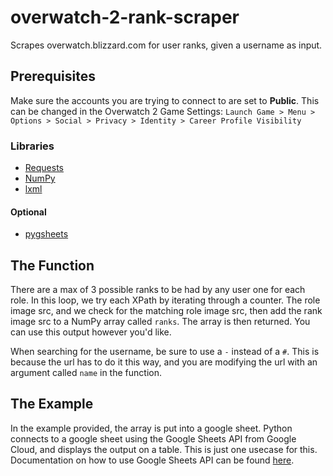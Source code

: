 # overwatch-2-rank-scraper
Scrapes overwatch.blizzard.com for user ranks, given a username as input. 

## Prerequisites
Make sure the accounts you are trying to connect to are set to **Public**. This can be changed in the Overwatch 2 Game Settings: `Launch Game > Menu > Options > Social > Privacy > Identity > Career Profile Visibility`

### Libraries
- [Requests](https://docs.python-requests.org/en/latest/index.html)
- [NumPy](https://numpy.org/doc/stable/)
- [lxml](https://lxml.de/)
#### Optional
- [pygsheets](https://pygsheets.readthedocs.io/en/stable/)

## The Function
There are a max of 3 possible ranks to be had by any user one for each role. In this loop, we try each XPath by iterating through a counter. The role image src, and we check for the matching role image src, then add the rank image src to a NumPy array called `ranks`. The array is then returned. You can use this output however you'd like.

When searching for the username, be sure to use a `-` instead of a `#`. This is because the url has to do it this way, and you are modifying the url with an argument called `name` in the function. 


## The Example
 In the example provided, the array is put into a google sheet. Python connects to a google sheet using the Google Sheets API from Google Cloud, and displays the output on a table. This is just one usecase for this. Documentation on how to use Google Sheets API can be found [here](https://developers.google.com/sheets/api/guides/concepts).
